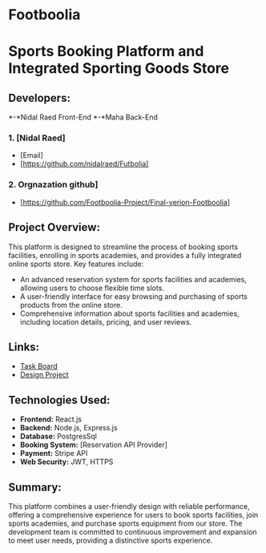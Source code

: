 # Footboolia

# Sports Booking Platform and Integrated Sporting Goods Store

## Developers:
*-*Nidal Raed Front-End
*-*Maha Back-End

### 1. [Nidal Raed]
- [Email]
- [https://github.com/nidalraed/Futbolia]

### 2. Orgnazation github]
- [https://github.com/Footboolia-Project/Final-verion-Footboolia]

## Project Overview:

This platform is designed to streamline the process of booking sports facilities, enrolling in sports academies, and provides a fully integrated online sports store. Key features include:

- An advanced reservation system for sports facilities and academies, allowing users to choose flexible time slots.
- A user-friendly interface for easy browsing and purchasing of sports products from the online store.
- Comprehensive information about sports facilities and academies, including location details, pricing, and user reviews.

## Links:

- [Task Board](https://trello.com/b/PSplLWVg/masterpices)
- [Design Project](https://www.figma.com/file/dRExjFo9c025tdXfACMPbb/masterpice-project?type=design&node-id=0-1&mode=design&t=iDeClAL6jBAcBnz9-0)


## Technologies Used:

- **Frontend:** React.js
- **Backend:** Node.js, Express.js
- **Database:** PostgresSql
- **Booking System:** [Reservation API Provider]
- **Payment:** Stripe API
- **Web Security:** JWT, HTTPS

## Summary:

This platform combines a user-friendly design with reliable performance, offering a comprehensive experience for users to book sports facilities, join sports academies, and purchase sports equipment from our store. The development team is committed to continuous improvement and expansion to meet user needs, providing a distinctive sports experience.
